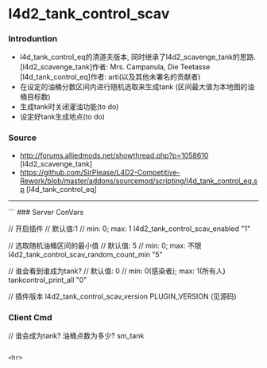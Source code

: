 # l4d2_tank_control_scav

### Introduntion
- l4d_tank_control_eq的清道夫版本, 同时继承了l4d2_scavenge_tank的思路. 
[l4d2_scavenge_tank]作者: Mrs. Campanula, Die Teetasse
[l4d_tank_control_eq]作者: arti(以及其他未署名的贡献者)
- 在设定的油桶分数区间内进行随机选取来生成tank (区间最大值为本地图的油桶目标数)
- 生成tank时关闭灌油功能(to do)
- 设定好tank生成地点(to do)

### Source
- http://forums.alliedmods.net/showthread.php?p=1058610 [l4d2_scavenge_tank]
- https://github.com/SirPlease/L4D2-Competitive-Rework/blob/master/addons/sourcemod/scripting/l4d_tank_control_eq.sp [l4d_tank_control_eq]

<hr>
```
### Server ConVars

// 开启插件
// 默认值:1
// min: 0; max: 1
l4d2_tank_control_scav_enabled "1"

// 选取随机油桶区间的最小值
// 默认值: 5
// min: 0; max: 不限
l4d2_tank_control_scav_random_count_min "5"

// 谁会看到谁成为tank?
// 默认值: 0
// min: 0(感染者); max: 1(所有人)
tankcontrol_print_all "0"

// 插件版本
l4d2_tank_control_scav_version PLUGIN_VERSION (见源码)

### Client Cmd

// 谁会成为tank? 油桶点数为多少?
sm_tank
```

<hr>